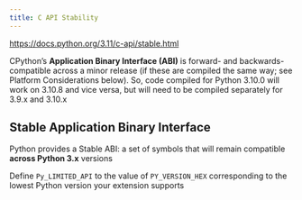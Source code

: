 ```yaml
---
title: C API Stability
---
```


<https://docs.python.org/3.11/c-api/stable.html>


CPython’s **Application Binary Interface (ABI)** is forward- and backwards-compatible across a minor release (if these are compiled the same way; see Platform Considerations below). So, code compiled for Python 3.10.0 will work on 3.10.8 and vice versa, but will need to be compiled separately for 3.9.x and 3.10.x

## Stable Application Binary Interface

Python provides a Stable ABI: a set of symbols that will remain compatible **across Python 3.x** versions

Define `Py_LIMITED_API` to the value of `PY_VERSION_HEX` corresponding to the lowest Python version your extension supports

